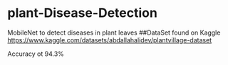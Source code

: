 # plant-Disease-Detection
MobileNet to detect diseases in plant leaves
##DataSet found on Kaggle
https://www.kaggle.com/datasets/abdallahalidev/plantvillage-dataset

Accuracy ot 94.3%
